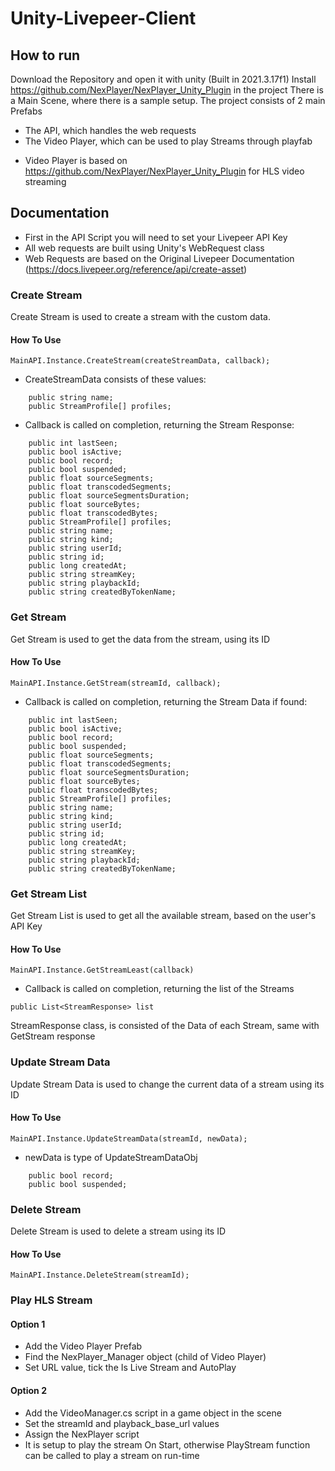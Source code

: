 # Unity-Livepeer-Client

## How to run

Download the Repository and open it with unity (Built in 2021.3.17f1)
Install https://github.com/NexPlayer/NexPlayer_Unity_Plugin in the project
There is a Main Scene, where there is a sample setup.
The project consists of 2 main Prefabs
* The API, which handles the web requests
* The Video Player, which can be used to play Streams through playfab
 - Video Player is based on https://github.com/NexPlayer/NexPlayer_Unity_Plugin for HLS video streaming
 
## Documentation

* First in the API Script you will need to set your Livepeer API Key
* All web requests are built using Unity's WebRequest class
* Web Requests are based on the Original Livepeer Documentation (https://docs.livepeer.org/reference/api/create-asset)

### Create Stream
Create Stream is used to create a stream with the custom data.

#### How To Use
```
MainAPI.Instance.CreateStream(createStreamData, callback);
```

* CreateStreamData consists of these values:
```
    public string name;
    public StreamProfile[] profiles;
```

* Callback is called on completion, returning the Stream Response:
```
    public int lastSeen;
    public bool isActive;
    public bool record;
    public bool suspended;
    public float sourceSegments;
    public float transcodedSegments;
    public float sourceSegmentsDuration;
    public float sourceBytes;
    public float transcodedBytes;
    public StreamProfile[] profiles;
    public string name;
    public string kind;
    public string userId;
    public string id;
    public long createdAt;
    public string streamKey;
    public string playbackId;
    public string createdByTokenName;
```

### Get Stream
Get Stream is used to get the data from the stream, using its ID

#### How To Use
```
MainAPI.Instance.GetStream(streamId, callback);
```

* Callback is called on completion, returning the Stream Data if found:
```    
    public int lastSeen;
    public bool isActive;
    public bool record;
    public bool suspended;
    public float sourceSegments;
    public float transcodedSegments;
    public float sourceSegmentsDuration;
    public float sourceBytes;
    public float transcodedBytes;
    public StreamProfile[] profiles;
    public string name;
    public string kind;
    public string userId;
    public string id;
    public long createdAt;
    public string streamKey;
    public string playbackId;
    public string createdByTokenName;
```

### Get Stream List
Get Stream List is used to get all the available stream, based on the user's API Key

#### How To Use
```
MainAPI.Instance.GetStreamLeast(callback)
```

* Callback is called on completion, returning the list of the Streams
```
public List<StreamResponse> list
```
StreamResponse class, is consisted of the Data of each Stream, same with GetStream response

### Update Stream Data
Update Stream Data is used to change the current data of a stream using its ID

#### How To Use
```
MainAPI.Instance.UpdateStreamData(streamId, newData);
```

* newData is type of UpdateStreamDataObj
```
    public bool record;
    public bool suspended;
```

### Delete Stream
Delete Stream is used to delete a stream using its ID

#### How To Use
```
MainAPI.Instance.DeleteStream(streamId);
```

### Play HLS Stream

#### Option 1
* Add the Video Player Prefab
* Find the NexPlayer_Manager object (child of Video Player)
* Set URL value, tick the Is Live Stream and AutoPlay

#### Option 2
* Add the VideoManager.cs script in a game object in the scene
* Set the streamId and playback_base_url values
* Assign the NexPlayer script
* It is setup to play the stream On Start, otherwise PlayStream function can be called to play a stream on run-time
